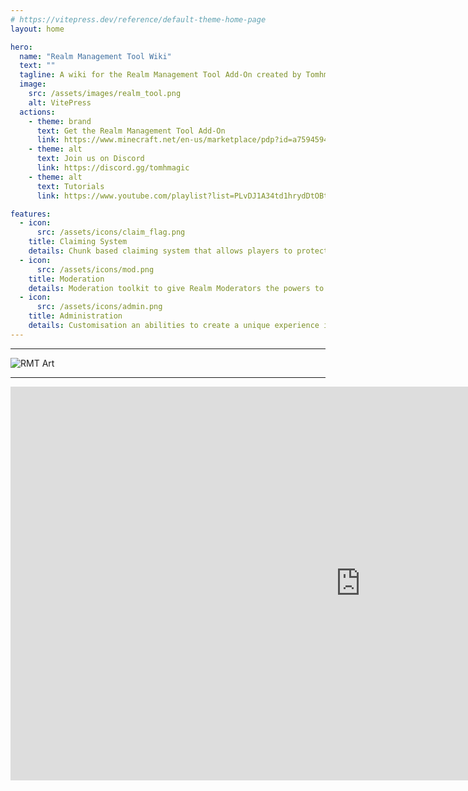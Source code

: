 ```yaml
---
# https://vitepress.dev/reference/default-theme-home-page
layout: home

hero:
  name: "Realm Management Tool Wiki"
  text: ""
  tagline: A wiki for the Realm Management Tool Add-On created by Tomhmagic Creations
  image:
    src: /assets/images/realm_tool.png
    alt: VitePress
  actions:
    - theme: brand
      text: Get the Realm Management Tool Add-On
      link: https://www.minecraft.net/en-us/marketplace/pdp?id=a7594594-be5f-4de2-b761-2f1732152ab9
    - theme: alt
      text: Join us on Discord
      link: https://discord.gg/tomhmagic
    - theme: alt
      text: Tutorials
      link: https://www.youtube.com/playlist?list=PLvDJ1A34td1hrydDtOBtkqe4xYaP3m7nB

features:
  - icon:
      src: /assets/icons/claim_flag.png
    title: Claiming System
    details: Chunk based claiming system that allows players to protect areas in all Dimensions. Includes custom permissions, options and subclaiming.
  - icon:
      src: /assets/icons/mod.png
    title: Moderation
    details: Moderation toolkit to give Realm Moderators the powers to moderate, investigate and manage players.
  - icon:
      src: /assets/icons/admin.png
    title: Administration
    details: Customisation an abilities to create a unique experience in every Realm.
---
```


---
<img title="RMT Art" alt="RMT Art" src="/assets/images/MarketingKeyArt.png">

---

<iframe width="1120" height="630" src="https://www.youtube.com/embed/BElIRjUjwMA?si=mmR1-ppjpTccnaYo" title="YouTube video player" frameborder="0" allow="accelerometer; autoplay; clipboard-write; encrypted-media; gyroscope; picture-in-picture; web-share" referrerpolicy="strict-origin-when-cross-origin" allowfullscreen></iframe>